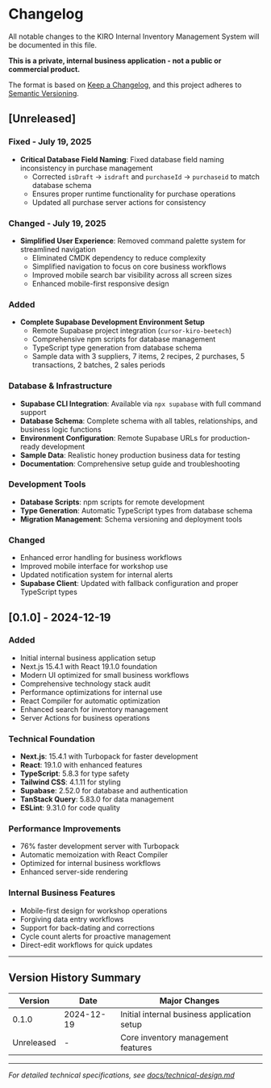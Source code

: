 # Changelog

All notable changes to the KIRO Internal Inventory Management System will be documented in this file.

**This is a private, internal business application - not a public or commercial product.**

The format is based on [Keep a Changelog](https://keepachangelog.com/en/1.0.0/),
and this project adheres to [Semantic Versioning](https://semver.org/spec/v2.0.0.html).

## [Unreleased]

### Fixed - July 19, 2025

- **Critical Database Field Naming**: Fixed database field naming inconsistency in purchase management
  - Corrected `isDraft` → `isdraft` and `purchaseId` → `purchaseid` to match database schema
  - Ensures proper runtime functionality for purchase operations
  - Updated all purchase server actions for consistency

### Changed - July 19, 2025

- **Simplified User Experience**: Removed command palette system for streamlined navigation
  - Eliminated CMDK dependency to reduce complexity
  - Simplified navigation to focus on core business workflows
  - Improved mobile search bar visibility across all screen sizes
  - Enhanced mobile-first responsive design

### Added

- **Complete Supabase Development Environment Setup**
  - Remote Supabase project integration (`cursor-kiro-beetech`)
  - Comprehensive npm scripts for database management
  - TypeScript type generation from database schema
  - Sample data with 3 suppliers, 7 items, 2 recipes, 2 purchases, 5 transactions, 2 batches, 2 sales periods

### Database & Infrastructure

- **Supabase CLI Integration**: Available via `npx supabase` with full command support
- **Database Schema**: Complete schema with all tables, relationships, and business logic functions
- **Environment Configuration**: Remote Supabase URLs for production-ready development
- **Sample Data**: Realistic honey production business data for testing
- **Documentation**: Comprehensive setup guide and troubleshooting

### Development Tools

- **Database Scripts**: npm scripts for remote development
- **Type Generation**: Automatic TypeScript types from database schema
- **Migration Management**: Schema versioning and deployment tools

### Changed

- Enhanced error handling for business workflows
- Improved mobile interface for workshop use
- Updated notification system for internal alerts
- **Supabase Client**: Updated with fallback configuration and proper TypeScript types

## [0.1.0] - 2024-12-19

### Added

- Initial internal business application setup
- Next.js 15.4.1 with React 19.1.0 foundation
- Modern UI optimized for small business workflows
- Comprehensive technology stack audit
- Performance optimizations for internal use
- React Compiler for automatic optimization
- Enhanced search for inventory management
- Server Actions for business operations

### Technical Foundation

- **Next.js**: 15.4.1 with Turbopack for faster development
- **React**: 19.1.0 with enhanced features
- **TypeScript**: 5.8.3 for type safety
- **Tailwind CSS**: 4.1.11 for styling
- **Supabase**: 2.52.0 for database and authentication
- **TanStack Query**: 5.83.0 for data management
- **ESLint**: 9.31.0 for code quality

### Performance Improvements

- 76% faster development server with Turbopack
- Automatic memoization with React Compiler
- Optimized for internal business workflows
- Enhanced server-side rendering

### Internal Business Features

- Mobile-first design for workshop operations
- Forgiving data entry workflows
- Support for back-dating and corrections
- Cycle count alerts for proactive management
- Direct-edit workflows for quick updates

---

## Version History Summary

| Version    | Date       | Major Changes                               |
| ---------- | ---------- | ------------------------------------------- |
| 0.1.0      | 2024-12-19 | Initial internal business application setup |
| Unreleased | -          | Core inventory management features          |

---

_For detailed technical specifications, see [docs/technical-design.md](./docs/technical-design.md)_
